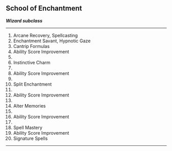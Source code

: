 ﻿## School of Enchantment

***Wizard subclass***

___
1. Arcane Recovery, Spellcasting
2. Enchantment Savant, Hypnotic Gaze
3. Cantrip Formulas
4. Ability Score Improvement
5.  
6. Instinctive Charm
7.  
8. Ability Score Improvement
9.  
10. Split Enchantment
11.  
12. Ability Score Improvement
13.  
14. Alter Memories
15.  
16. Ability Score Improvement
17.  
18. Spell Mastery
19. Ability Score Improvement
20. Signature Spells

---
